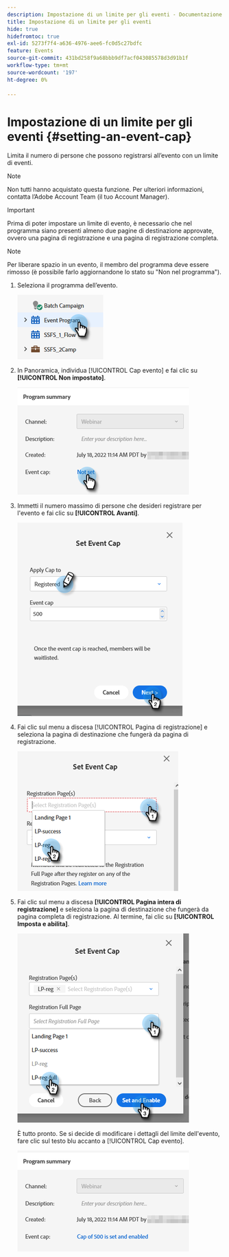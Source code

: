 ```yaml
---
description: Impostazione di un limite per gli eventi - Documentazione di Marketo - Documentazione del prodotto
title: Impostazione di un limite per gli eventi
hide: true
hidefromtoc: true
exl-id: 5273f7f4-a636-4976-aee6-fc0d5c27bdfc
feature: Events
source-git-commit: 431bd258f9a68bbb9df7acf043085578d3d91b1f
workflow-type: tm+mt
source-wordcount: '197'
ht-degree: 0%

---
```


# Impostazione di un limite per gli eventi {#setting-an-event-cap}

Limita il numero di persone che possono registrarsi all’evento con un limite di eventi.

>[!NOTE]
>
>Non tutti hanno acquistato questa funzione. Per ulteriori informazioni, contatta l’Adobe Account Team (il tuo Account Manager).

>[!IMPORTANT]
>Prima di poter impostare un limite di evento, è necessario che nel programma siano presenti almeno due pagine di destinazione approvate, ovvero una pagina di registrazione e una pagina di registrazione completa.

>[!NOTE]
>
>Per liberare spazio in un evento, il membro del programma deve essere rimosso (è possibile farlo aggiornandone lo stato su &quot;Non nel programma&quot;).

1. Seleziona il programma dell’evento.

   ![](assets/setting-an-event-cap-1.png)

1. In Panoramica, individua [!UICONTROL Cap evento] e fai clic su **[!UICONTROL Non impostato]**.

   ![](assets/setting-an-event-cap-2.png)

1. Immetti il numero massimo di persone che desideri registrare per l&#39;evento e fai clic su **[!UICONTROL Avanti]**.

   ![](assets/setting-an-event-cap-3.png)

1. Fai clic sul menu a discesa [!UICONTROL Pagina di registrazione] e seleziona la pagina di destinazione che fungerà da pagina di registrazione.

   ![](assets/setting-an-event-cap-4.png)

1. Fai clic sul menu a discesa **[!UICONTROL Pagina intera di registrazione]** e seleziona la pagina di destinazione che fungerà da pagina completa di registrazione. Al termine, fai clic su **[!UICONTROL Imposta e abilita]**.

   ![](assets/setting-an-event-cap-5.png)

   È tutto pronto. Se si decide di modificare i dettagli del limite dell&#39;evento, fare clic sul testo blu accanto a [!UICONTROL Cap evento].

   ![](assets/setting-an-event-cap-6.png)
